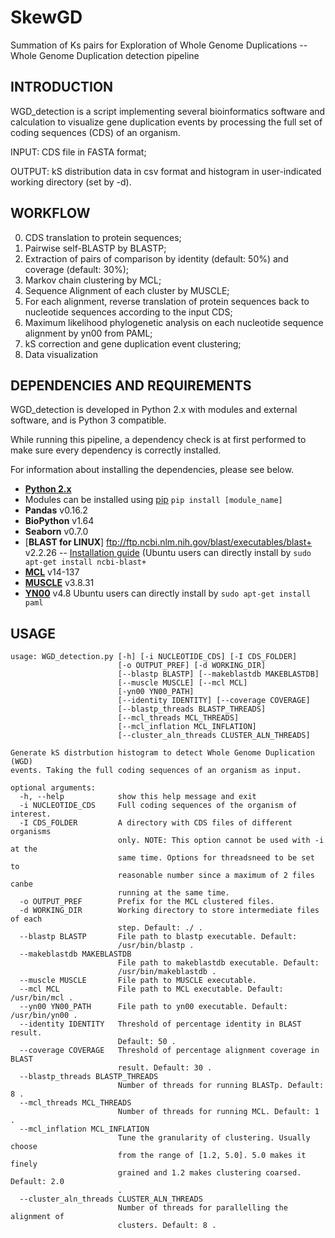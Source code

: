 # SkewGD
Summation of Ks pairs for Exploration of Whole Genome Duplications -- Whole Genome Duplication detection pipeline

INTRODUCTION
------------

WGD_detection is a script implementing several bioinformatics software and calculation to visualize gene duplication events by processing the full set of coding sequences (CDS) of an organism.

INPUT: CDS file in FASTA format;

OUTPUT: kS distribution data in csv format and histogram in user-indicated working directory (set by -d).


WORKFLOW
--------

0. CDS translation to protein sequences;
1. Pairwise self-BLASTP by BLASTP;
2. Extraction of pairs of comparison by identity (default: 50%) and coverage (default: 30%);
3. Markov chain clustering by MCL;
4. Sequence Alignment of each cluster by MUSCLE;
5. For each alignment, reverse translation of protein sequences back to nucleotide sequences according to the input CDS;
6. Maximum likelihood phylogenetic analysis on each nucleotide sequence alignment by yn00 from PAML;
7. kS correction and gene duplication event clustering;
8. Data visualization


DEPENDENCIES AND REQUIREMENTS
-----------------------------

WGD_detection is developed in Python 2.x with modules and external software, and is Python 3 compatible.

While running this pipeline, a dependency check is at first performed to make sure every dependency is correctly installed.

For information about installing the dependencies, please see below.

* [**Python 2.x**](https://www.python.org/)
*   Modules can be installed using [pip](https://pip.pypa.io/en/stable/installing/) `pip install [module_name]`
*   **Pandas** v0.16.2
*   **BioPython** v1.64
*   **Seaborn** v0.7.0
* [**BLAST for LINUX**] ftp://ftp.ncbi.nlm.nih.gov/blast/executables/blast+ v2.2.26 -- [Installation guide](http://www.ncbi.nlm.nih.gov/books/NBK52640/) (Ubuntu users can directly install by ```sudo apt-get install ncbi-blast+```
* [**MCL**](http://micans.org/mcl/) v14-137
* [**MUSCLE**](http://www.drive5.com/muscle/) v3.8.31
* [**YN00**](http://abacus.gene.ucl.ac.uk/software/paml.html#download) v4.8 Ubuntu users can directly install by ```sudo apt-get install paml```


USAGE
-----

```
usage: WGD_detection.py [-h] [-i NUCLEOTIDE_CDS] [-I CDS_FOLDER]
                        [-o OUTPUT_PREF] [-d WORKING_DIR] 
                        [--blastp BLASTP] [--makeblastdb MAKEBLASTDB]
                        [--muscle MUSCLE] [--mcl MCL]
                        [-yn00 YN00_PATH]
                        [--identity IDENTITY] [--coverage COVERAGE]
                        [--blastp_threads BLASTP_THREADS]
                        [--mcl_threads MCL_THREADS]
                        [--mcl_inflation MCL_INFLATION]
                        [--cluster_aln_threads CLUSTER_ALN_THREADS]

Generate kS distrbution histogram to detect Whole Genome Duplication (WGD)
events. Taking the full coding sequences of an organism as input.

optional arguments:
  -h, --help            show this help message and exit
  -i NUCLEOTIDE_CDS     Full coding sequences of the organism of interest.
  -I CDS_FOLDER         A directory with CDS files of different organisms
                        only. NOTE: This option cannot be used with -i at the
                        same time. Options for threadsneed to be set to
                        reasonable number since a maximum of 2 files canbe
                        running at the same time.
  -o OUTPUT_PREF        Prefix for the MCL clustered files.
  -d WORKING_DIR        Working directory to store intermediate files of each
                        step. Default: ./ .
  --blastp BLASTP       File path to blastp executable. Default:
                        /usr/bin/blastp .
  --makeblastdb MAKEBLASTDB
                        File path to makeblastdb executable. Default:
                        /usr/bin/makeblastdb .
  --muscle MUSCLE       File path to MUSCLE executable.
  --mcl MCL             File path to MCL executable. Default: /usr/bin/mcl .
  --yn00 YN00_PATH      File path to yn00 executable. Default: /usr/bin/yn00 .
  --identity IDENTITY   Threshold of percentage identity in BLAST result.
                        Default: 50 .
  --coverage COVERAGE   Threshold of percentage alignment coverage in BLAST
                        result. Default: 30 .
  --blastp_threads BLASTP_THREADS
                        Number of threads for running BLASTp. Default: 8 .
  --mcl_threads MCL_THREADS
                        Number of threads for running MCL. Default: 1 .
  --mcl_inflation MCL_INFLATION
                        Tune the granularity of clustering. Usually choose
                        from the range of [1.2, 5.0]. 5.0 makes it finely
                        grained and 1.2 makes clustering coarsed. Default: 2.0
                        .
  --cluster_aln_threads CLUSTER_ALN_THREADS
                        Number of threads for parallelling the alignment of
                        clusters. Default: 8 .
```
